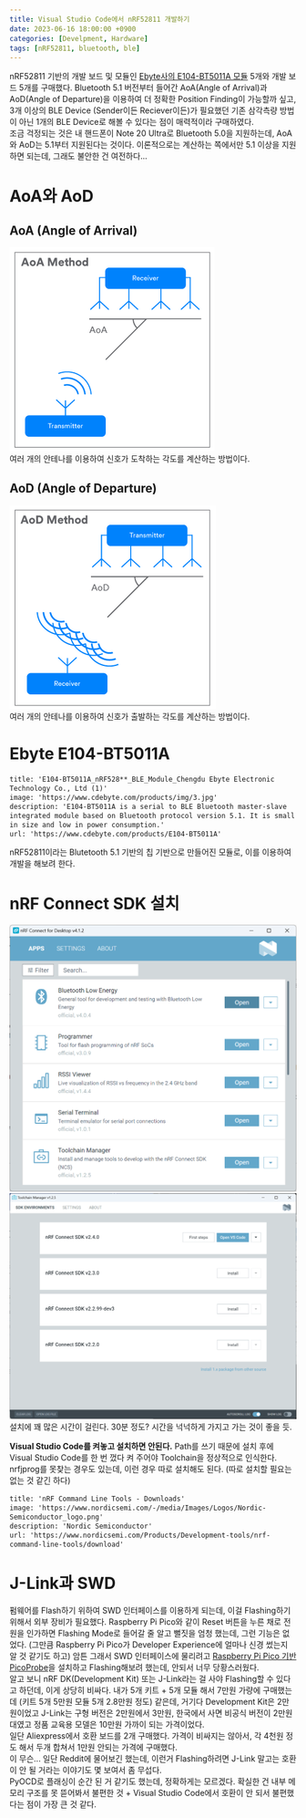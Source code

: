 ```yaml
---
title: Visual Studio Code에서 nRF52811 개발하기
date: 2023-06-16 18:00:00 +0900
categories: [Develpment, Hardware]
tags: [nRF52811, bluetooth, ble]
---
```

nRF52811 기반의 개발 보드 및 모듈인 [Ebyte사의 E104-BT5011A 모듈](https://www.cdebyte.com/products/E104-BT5011A) 5개와 개발 보드 5개를 구매했다. Bluetooth 5.1 버전부터 들어간 AoA(Angle of Arrival)과 AoD(Angle of Departure)을 이용하여 더 정확한 Position Finding이 가능할까 싶고, 3개 이상의 BLE Device (Sender이든 Reciever이든)가 필요했던 기존 삼각측량 방법이 아닌 1개의 BLE Device로 해볼 수 있다는 점이 매력적이라 구매하였다.  
조금 걱정되는 것은 내 핸드폰이 Note 20 Ultra로 Bluetooth 5.0을 지원하는데, AoA와 AoD는 5.1부터 지원된다는 것이다. 이론적으로는 계산하는 쪽에서만 5.1 이상을 지원하면 되는데, 그래도 불안한 건 여전하다...
# AoA와 AoD
## AoA (Angle of Arrival)
![AoA Method](/assets/images/Pasted%20image%2020230616155915.png)  
여러 개의 안테나를 이용하여 신호가 도착하는 각도를 계산하는 방법이다.
## AoD (Angle of Departure)
![AoD Method](/assets/images/Pasted%20image%2020230616160405.png)  
여러 개의 안테나를 이용하여 신호가 출발하는 각도를 계산하는 방법이다.
# Ebyte E104-BT5011A
```embed
title: 'E104-BT5011A_nRF528**_BLE_Module_Chengdu Ebyte Electronic Technology Co., Ltd (1)'
image: 'https://www.cdebyte.com/products/img/3.jpg'
description: 'E104-BT5011A is a serial to BLE Bluetooth master-slave integrated module based on Bluetooth protocol version 5.1. It is small in size and low in power consumption.'
url: 'https://www.cdebyte.com/products/E104-BT5011A'
```
nRF52811이라는 Blutetooth 5.1 기반의 칩 기반으로 만들어진 모듈로, 이를 이용하여 개발을 해보려 한다.
# nRF Connect SDK 설치
![](/assets/images/Pasted%20image%2020230616165134.png)
![](/assets/images/Pasted%20image%2020230616165144.png)  
설치에 꽤 많은 시간이 걸린다. 30분 정도? 시간을 넉넉하게 가지고 가는 것이 좋을 듯.

**Visual Studio Code를 켜놓고 설치하면 안된다.** Path를 쓰기 때문에 설치 후에 Visual Studio Code를 한 번 껐다 켜 주어야 Toolchain을 정상적으로 인식한다. nrfjprog를 못찾는 경우도 있는데, 이런 경우 따로 설치해도 된다. (따로 설치할 필요는 없는 것 같긴 하다)

```embed
title: 'nRF Command Line Tools - Downloads'
image: 'https://www.nordicsemi.com/-/media/Images/Logos/Nordic-Semiconductor_logo.png'
description: 'Nordic Semiconductor'
url: 'https://www.nordicsemi.com/Products/Development-tools/nrf-command-line-tools/download'
```

# J-Link과 SWD
펌웨어를 Flash하기 위하여 SWD 인터페이스를 이용하게 되는데, 이걸 Flashing하기 위해서 외부 장비가 필요했다. Raspberry Pi Pico와 같이 Reset 버튼을 누른 채로 전원을 인가하면 Flashing Mode로 들어갈 줄 알고 뻘짓을 엄청 했는데, 그런 기능은 없었다. (그만큼 Raspberry Pi Pico가 Developer Experience에 얼마나 신경 썼는지 알 것 같기도 하고) 암튼 그래서 SWD 인터페이스에 물리려고 [Raspberry Pi Pico 기반 PicoProbe](https://github.com/raspberrypi/picoprobe)을 설치하고 Flashing해보려 했는데, 안되서 너무 당황스러웠다.  
알고 보니 nRF DK(Development Kit) 또는 J-Link라는 걸 사야 Flashing할 수 있다고 하던데, 이게 상당히 비싸다. 내가 5개 키트 + 5개 모듈 해서 7만원 가량에 구매했는데 (키트 5개 5만원 모듈 5개 2.8만원 정도) 같은데, 거기다 Development Kit은 2만원이었고 J-Link는 구형 버전은 2만원에서 3만원, 한국에서 사면 비공식 버전이 2만원 대였고 정품 교육용 모델은 10만원 가까이 되는 가격이었다.  
일단 Aliexpress에서 호환 보드를 2개 구매했다. 가격이 비싸지는 않아서, 각 4천원 정도 해서 두개 합쳐서 1만원 안되는 가격에 구매했다.  
이 무슨... 일단 Reddit에 물어보긴 했는데, 이런거 Flashing하려면 J-Link 말고는 호환이 안 될 거라는 이야기도 몇 보여서 좀 무섭다.  
PyOCD로 플래싱이 순간 된 거 같기도 했는데, 정확하게는 모르겠다. 확실한 건 내부 메모리 구조를 못 뜯어봐서 불편한 것 + Visual Studio Code에서 호환이 안 되서 불편했다는 점이 가장 큰 것 같다.